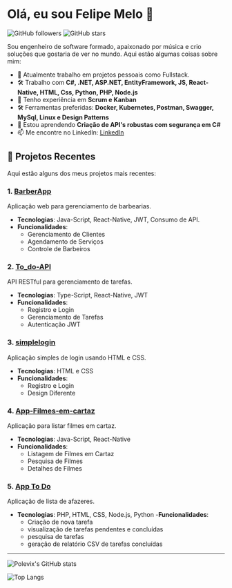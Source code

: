 # Olá, eu sou Felipe Melo 👋

![GitHub followers](https://img.shields.io/github/followers/polevix?style=social)
![GitHub stars](https://img.shields.io/github/stars/polevix?style=social)

Sou engenheiro de software formado, apaixonado por música e crio soluções que gostaria de ver no mundo. Aqui estão algumas coisas sobre mim:

- 💼 Atualmente trabalho em projetos pessoais como Fullstack.
- 🛠️ Trabalho com **C#, .NET, ASP.NET, EntityFramework, JS, React-Native, HTML, Css, Python, PHP, Node.js**
- 🚀 Tenho experiência em **Scrum e Kanban**
- 🛠️ Ferramentas preferidas: **Docker, Kubernetes, Postman, Swagger, MySql, Linux e Design Patterns**
- 🚀 Estou aprendendo **Criação de API's robustas com segurança em C#**
- 📫 Me encontre no LinkedIn: [LinkedIn](https://www.linkedin.com/in/felipe-melo-251654302/)

## 📂 Projetos Recentes
Aqui estão alguns dos meus projetos mais recentes:

### 1. [BarberApp](https://github.com/polevix/barberApp)
Aplicação web para gerenciamento de barbearias.

- **Tecnologias**: Java-Script, React-Native, JWT, Consumo de API.
- **Funcionalidades**:
  - Gerenciamento de Clientes
  - Agendamento de Serviços
  - Controle de Barbeiros

### 2. [To_do-API](https://github.com/polevix/To_do-API)
API RESTful para gerenciamento de tarefas.

- **Tecnologias**: Type-Script, React-Native, JWT
- **Funcionalidades**:
  - Registro e Login
  - Gerenciamento de Tarefas
  - Autenticação JWT

### 3. [simplelogin](https://github.com/polevix/simplelogin)
Aplicação simples de login usando HTML e CSS.

- **Tecnologias**: HTML e CSS
- **Funcionalidades**:
  - Registro e Login
  - Design Diferente

### 4. [App-Filmes-em-cartaz](https://github.com/polevix/App-Filmes-em-cartaz)
Aplicação para listar filmes em cartaz.

- **Tecnologias**: Java-Script, React-Native
- **Funcionalidades**:
  - Listagem de Filmes em Cartaz
  - Pesquisa de Filmes
  - Detalhes de Filmes
 
 ### 5. [App To Do](https://github.com/polevix/To-do)
Aplicação de lista de afazeres. 

- **Tecnologias**: PHP, HTML, CSS, Node.js, Python
-**Funcionalidades**:
  - Criação de nova tarefa
  - visualização de tarefas pendentes e concluídas
  - pesquisa de tarefas
  - geração de relatório CSV de tarefas concluídas

---

![Polevix's GitHub stats](https://github-readme-stats.vercel.app/api?username=polevix&show_icons=true&theme=radical)

![Top Langs](https://github-readme-stats.vercel.app/api/top-langs/?username=polevix&layout=compact&theme=radical)
